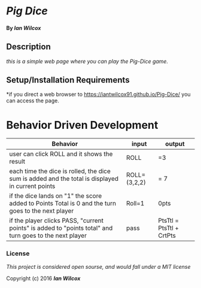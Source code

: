 # _Pig Dice_

#### By _Ian Wilcox_

## Description

_this is a simple web page where you can play the Pig-Dice game._

## Setup/Installation Requirements

*if you direct a web browser to https://iantwilcox91.github.io/Pig-Dice/ you can access the page.


# Behavior Driven Development

|Behavior | input | output|
|---|---|---|
|user can click ROLL and it shows the result | ROLL | =3 |
|each time the dice is rolled, the dice sum is added and the total is displayed in current points | ROLL=(3,2,2)| = 7 |
|if the dice lands on "1" the score added to Points Total is 0 and the turn goes to the next player | Roll=1 | 0pts |
|if the player clicks PASS, "current points" is added to "points total" and turn goes to the next player| pass | PtsTtl = PtsTtl + CrtPts |


### License

*This project is considered open sourse, and would fall under a MIT license*

Copyright (c) 2016 **_Ian Wilcox_**
